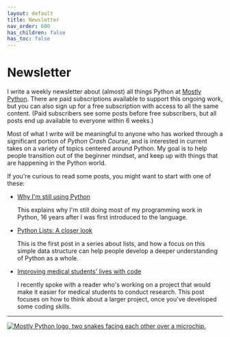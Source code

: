 ```yaml
---
layout: default
title: Newsletter
nav_order: 600
has_children: false
has_toc: false
---
```


# Newsletter

I write a weekly newsletter about (almost) all things Python at [Mostly Python](https://mostlypython.substack.com). There are paid subscriptions available to support this ongoing work, but you can also sign up for a free subscription with access to all the same content. (Paid subscribers see some posts before free subscribers, but all posts end up available to everyone within 6 weeks.)

Most of what I write will be meaningful to anyone who has worked through a significant portion of *Python Crash Course*, and is interested in current takes on a variety of topics centered around Python. My goal is to help people transition out of the beginner mindset, and keep up with things that are happening in the Python world.

If you're curious to read some posts, you might want to start with one of these:

- [Why I'm still using Python](https://mostlypython.substack.com/p/why-im-still-using-python)
    
    This explains why I'm still doing most of my programming work in Python, 16 years after I was first introduced to the language.

- [Python Lists: A closer look](https://mostlypython.substack.com/p/python-lists-a-closer-look)

    This is the first post in a series about lists, and how a focus on this simple data structure can help people develop a deeper understanding of Python as a whole.

- [Improving medical students' lives with code](https://mostlypython.substack.com/p/improving-medical-students-lives)

    I recently spoke with a reader who's working on a project that would make it easier for medical students to conduct research. This post focuses on how to think about a larger project, once you've developed some coding skills.
    
---

[![Mostly Python logo, two snakes facing each other over a microchip.](../images/mp_logo_200px.png)](https://mostlypython.substack.com)

